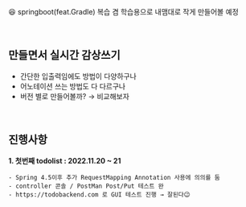 😆 springboot(feat.Gradle) 복습 겸 학습용으로 내맴대로 작게 만들어볼 예정

<br>

## 만들면서 실시간 감상쓰기

- 간단한 입출력임에도 방법이 다양하구나 
- 어노테이션 쓰는 방법도 다 다르구나
- 버전 별로 만들어볼까? → 비교해보자 
<br>

## 진행사항
<b>1. 첫번째 todolist : 2022.11.20 ~ 21</b>

    - Spring 4.5이후 추가 RequestMapping Annotation 사용에 의의를 둠
    - controller 콘솔 / PostMan Post/Put 테스트 완
    - https://todobackend.com 로 GUI 테스트 진행 → 잘된다😉
